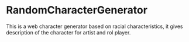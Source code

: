 # RandomCharacterGenerator
This is a web character generator based on racial characteristics, it gives description of the character for artist and rol player.
